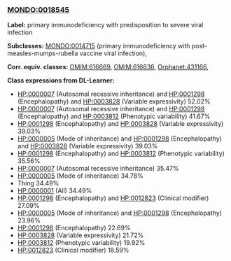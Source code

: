 
### [MONDO:0018545](http://purl.obolibrary.org/obo/MONDO_0018545)
**Label:** primary immunodeficiency with predisposition to severe viral infection

**Subclasses:** [MONDO:0014715](http://purl.obolibrary.org/obo/MONDO_0014715) (primary immunodeficiency with post-measles-mumps-rubella vaccine viral infection), 

**Corr. equiv. classes:** [OMIM:616669](http://purl.obolibrary.org/obo/OMIM_616669), [OMIM:616636](http://purl.obolibrary.org/obo/OMIM_616636), [Orphanet:431166](http://www.orpha.net/ORDO/Orphanet_431166), 

**Class expressions from DL-Learner:**

- [HP:0000007](http://purl.obolibrary.org/obo/HP_0000007) (Autosomal recessive inheritance) and [HP:0001298](http://purl.obolibrary.org/obo/HP_0001298) (Encephalopathy) and [HP:0003828](http://purl.obolibrary.org/obo/HP_0003828) (Variable expressivity) 52.02%
- [HP:0000007](http://purl.obolibrary.org/obo/HP_0000007) (Autosomal recessive inheritance) and [HP:0001298](http://purl.obolibrary.org/obo/HP_0001298) (Encephalopathy) and [HP:0003812](http://purl.obolibrary.org/obo/HP_0003812) (Phenotypic variability) 41.67%
- [HP:0001298](http://purl.obolibrary.org/obo/HP_0001298) (Encephalopathy) and [HP:0003828](http://purl.obolibrary.org/obo/HP_0003828) (Variable expressivity) 39.03%
- [HP:0000005](http://purl.obolibrary.org/obo/HP_0000005) (Mode of inheritance) and [HP:0001298](http://purl.obolibrary.org/obo/HP_0001298) (Encephalopathy) and [HP:0003828](http://purl.obolibrary.org/obo/HP_0003828) (Variable expressivity) 39.03%
- [HP:0001298](http://purl.obolibrary.org/obo/HP_0001298) (Encephalopathy) and [HP:0003812](http://purl.obolibrary.org/obo/HP_0003812) (Phenotypic variability) 35.56%
- [HP:0000007](http://purl.obolibrary.org/obo/HP_0000007) (Autosomal recessive inheritance) 35.47%
- [HP:0000005](http://purl.obolibrary.org/obo/HP_0000005) (Mode of inheritance) 34.78%
- Thing 34.49%
- [HP:0000001](http://purl.obolibrary.org/obo/HP_0000001) (All) 34.49%
- [HP:0001298](http://purl.obolibrary.org/obo/HP_0001298) (Encephalopathy) and [HP:0012823](http://purl.obolibrary.org/obo/HP_0012823) (Clinical modifier) 27.09%
- [HP:0000005](http://purl.obolibrary.org/obo/HP_0000005) (Mode of inheritance) and [HP:0001298](http://purl.obolibrary.org/obo/HP_0001298) (Encephalopathy) 23.96%
- [HP:0001298](http://purl.obolibrary.org/obo/HP_0001298) (Encephalopathy) 22.69%
- [HP:0003828](http://purl.obolibrary.org/obo/HP_0003828) (Variable expressivity) 21.72%
- [HP:0003812](http://purl.obolibrary.org/obo/HP_0003812) (Phenotypic variability) 19.92%
- [HP:0012823](http://purl.obolibrary.org/obo/HP_0012823) (Clinical modifier) 18.59%


